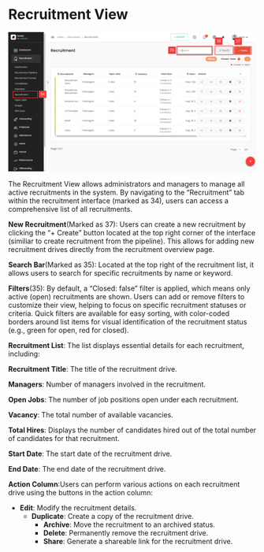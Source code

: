 
# Recruitment View
![alt text](media/image-19.png)

The Recruitment View allows administrators and managers to manage all active recruitments in the system. By navigating to the “Recruitment” tab within the recruitment interface (marked as 34), users can access a comprehensive list of all recruitments.

**New Recruitment**(Marked as 37): Users can create a new recruitment by clicking the “+ Create” button located at the top right corner of the interface (similiar to create recruitment from the pipeline). This allows for adding new recruitment drives directly from the recruitment overview page.

**Search Bar**(Marked as 35): Located at the top right of the recruitment list, it allows users to search for specific recruitments by name or keyword.

**Filters**(35): By default, a “Closed: false” filter is applied, which means only active (open) recruitments are shown. Users can add or remove filters to customize their view, helping to focus on specific recruitment statuses or criteria. Quick filters are available for easy sorting, with color-coded borders around list items for visual identification of the recruitment status (e.g., green for open, red for closed).

**Recruitment List**: The list displays essential details for each recruitment, including:

**Recruitment Title**: The title of the recruitment drive.

**Managers**: Number of managers involved in the recruitment.

**Open Jobs**: The number of job positions open under each recruitment.

**Vacancy**: The total number of available vacancies.

**Total Hires**: Displays the number of candidates hired out of the total number of candidates for that recruitment.

**Start Date**: The start date of the recruitment drive.

**End Date**: The end date of the recruitment drive.

**Action Column**:Users can perform various actions on each recruitment drive using the buttons in the action column:

* **Edit**: Modify the recruitment details.  
  * **Duplicate**: Create a copy of the recruitment drive.  
    * **Archive**: Move the recruitment to an archived status.  
    * **Delete**: Permanently remove the recruitment drive.  
    * **Share**: Generate a shareable link for the recruitment drive.
